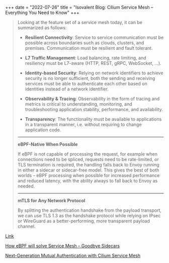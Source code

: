 +++
date = "2022-07-26"
title = "Isovalent Blog: Cilium Service Mesh – Everything You Need to Know"
+++

> Looking at the feature set of a service mesh today, it can be summarized as follows:
>
> * **Resilient Connectivity**: Service to service communication must be possible across boundaries
>   such as clouds, clusters, and premises. Communication must be resilient and fault tolerant.
>
> * **L7 Traffic Management**: Load balancing, rate limiting, and resiliency must be L7-aware (HTTP,
>   REST, gRPC, WebSocket, …).
>
> * **Identity-based Security**: Relying on network identifiers to achieve security is no longer
>   sufficient, both the sending and receiving services must be able to authenticate each other
>   based on identities instead of a network identifier.
>
> * **Observability & Tracing**: Observability in the form of tracing and metrics is critical to
>   understanding, monitoring, and troubleshooting application stability, performance, and
>   availability.
>
> * **Transparency**: The functionality must be available to applications in a transparent manner,
>   i.e. without requiring to change application code.
>
> ---
>
> **eBPF-Native When Possible**
>
> If eBPF is not capable of processing the request, for example when connections need to be spliced,
> requests need to be rate-limited, or TLS termination is required, the handling falls back to Envoy
> running in either a sidecar or sidecar-free model. This gives the best of both worlds – eBPF
> processing when possible for increased performance and reduced latency, with the ability always to
> fall back to Envoy as needed.
>
> ---
>
> **mTLS for Any Network Protocol**
>
> By splitting the authentication handshake from the payload transport, we can use TLS 1.3 as the
> handshake protocol while relying on IPsec or WireGuard as a better-performing, more transparent
> payload channel.

[Link](https://isovalent.com/blog/post/cilium-service-mesh/)

[How eBPF will solve Service Mesh – Goodbye Sidecars](https://isovalent.com/blog/post/2021-12-08-ebpf-servicemesh/)

[Next-Generation Mutual Authentication with Cilium Service Mesh](https://isovalent.com/blog/post/2022-05-03-servicemesh-security/)
